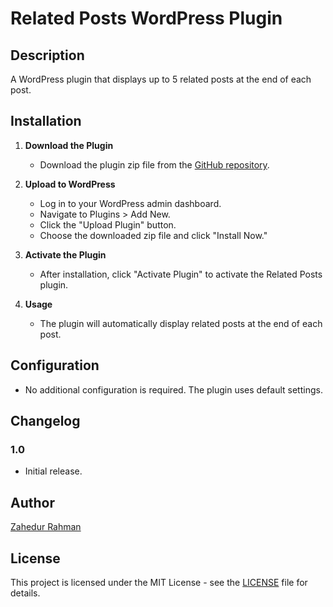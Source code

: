 # Related Posts WordPress Plugin

## Description

A WordPress plugin that displays up to 5 related posts at the end of each post.

## Installation

1. **Download the Plugin**

    - Download the plugin zip file from the [GitHub repository](https://github.com/your-username/your-plugin).

2. **Upload to WordPress**

    - Log in to your WordPress admin dashboard.
    - Navigate to Plugins > Add New.
    - Click the "Upload Plugin" button.
    - Choose the downloaded zip file and click "Install Now."

3. **Activate the Plugin**

    - After installation, click "Activate Plugin" to activate the Related Posts plugin.

4. **Usage**

    - The plugin will automatically display related posts at the end of each post.

## Configuration

- No additional configuration is required. The plugin uses default settings.

## Changelog

### 1.0
- Initial release.

## Author

[Zahedur Rahman](https://zahedur.com)

## License

This project is licensed under the MIT License - see the [LICENSE](LICENSE) file for details.